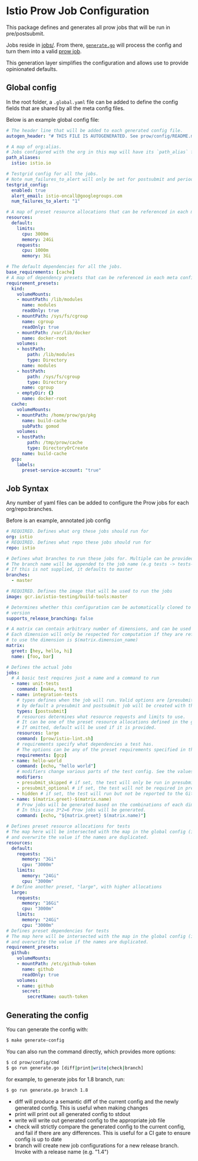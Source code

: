 # Istio Prow Job Configuration

This package defines and generates all prow jobs that will be run in pre/postsubmit.

Jobs reside in [jobs/](./jobs/). From there, [`generate.go`](./generate.go) will process the config and turn them into a valid [prow job](https://github.com/kubernetes/test-infra/blob/master/prow/jobs.md).

This generation layer simplifies the configuration and allows use to provide opinionated defaults.

## Global config

In the root folder, a `.global.yaml` file can be added to define the config fields that are shared by all the meta config files.

Below is an example global config file:

```yaml
# The header line that will be added to each generated config file.
autogen_header: "# THIS FILE IS AUTOGENERATED. See prow/config/README.md\n"

# A map of org:alias.
# Jobs configured with the org in this map will have its `path_alias` field.
path_aliases:
  istio: istio.io

# Testgrid config for all the jobs.
# Note num_failures_to_alert will only be set for postsubmit and periodic jobs.
testgrid_config:
  enabled: true
  alert_email: istio-oncall@googlegroups.com
  num_failures_to_alert: "1"

# A map of preset resource allocations that can be referenced in each meta config file.
resources:
  default:
    limits:
      cpu: 3000m
      memory: 24Gi
    requests:
      cpu: 1000m
      memory: 3Gi

# The default dependencies for all the jobs.
base_requirements: [cache]
# A map of dependency presets that can be referenced in each meta config file.
requirement_presets:
  kind:
    volumeMounts:
    - mountPath: /lib/modules
      name: modules
      readOnly: true
    - mountPath: /sys/fs/cgroup
      name: cgroup
      readOnly: true
    - mountPath: /var/lib/docker
      name: docker-root
    volumes:
    - hostPath:
        path: /lib/modules
        type: Directory
      name: modules
    - hostPath:
        path: /sys/fs/cgroup
        type: Directory
      name: cgroup
    - emptyDir: {}
      name: docker-root
  cache:
    volumeMounts:
    - mountPath: /home/prow/go/pkg
      name: build-cache
      subPath: gomod
    volumes:
    - hostPath:
        path: /tmp/prow/cache
        type: DirectoryOrCreate
      name: build-cache
  gcp:
    labels:
      preset-service-account: "true"
```

## Job Syntax

Any number of yaml files can be added to configure the Prow jobs for each org/repo:branches.

Before is an example, annotated job config

```yaml
# REQUIRED. Defines what org these jobs should run for
org: istio
# REQUIRED. Defines what repo these jobs should run for
repo: istio

# Defines what branches to run these jobs for. Multiple can be provided
# The branch name will be appended to the job name (e.g tests -> tests-master)
# If this is not supplied, it defaults to master
branches:
  - master

# REQUIRED. Defines the image that will be used to run the jobs
image: gcr.io/istio-testing/build-tools:master

# Determines whether this configuration can be automatically cloned to create a release branch
# version
supports_release_branching: false

# A matrix can contain arbitrary number of dimensions, and can be used to easily define a combination of Prow jobs.
# Each dimension will only be respected for computation if they are referenced in the Prow job config, and the syntax
# to use the dimension is $(matrix.dimension_name)
matrix:
  greet: [hey, hello, hi]
  name: [foo, bar]

# Defines the actual jobs
jobs:
  # A basic test requires just a name and a command to run
  - name: unit-tests
    command: [make, test]
  - name: integration-tests
    # types defines when the job will run. Valid options are [presubmit, postsubmit, periodic].
    # by default a presubmit and postsubmit job will be created with the same config
    types: [postsubmit]
    # resources determines what resource requests and limits to use.
    # It can be one of the preset resource allocations defined in the global config and file config.
    # If omitted, default will be used if it is provided.
    resources: large
    command: [prow/istio-lint.sh]
    # requirements specify what dependencies a test has.
    # The options can be any of the preset requirements specified in the requirement_presets field in the global config and file config.
    requirements: [gcp]
  - name: hello-world
    command: [echo, "hello world"]
    # modifiers change various parts of the test config. See the values below
    modifiers:
    - presubmit_skipped # if set, the test will only be run in presubmit by explicitly calling /test on it
    - presubmit_optional # if set, the test will not be required in presubmit
    - hidden # if set, the test will run but not be reported to the GitHub UI
  - name: $(matrix.greet)-$(matrix.name)
    # Prow jobs will be generated based on the combinations of each dimension.
    # In this case 3*2=6 Prow jobs will be generated.
    command: [echo, "${matrix.greet} $(matrix.name)"]

# Defines preset resource allocations for tests
# The map here will be intersected with the map in the global config (if there is),
# and overwrite the value if the names are duplicated.
resources:
  default:
    requests:
      memory: "3Gi"
      cpu: "3000m"
    limits:
      memory: "24Gi"
      cpu: "3000m"
  # Define another preset, "large", with higher allocations
  large:
    requests:
      memory: "16Gi"
      cpu: "3000m"
    limits:
      memory: "24Gi"
      cpu: "3000m"
# Defines preset dependencies for tests
# The map here will be intersected with the map in the global config (if there is),
# and overwrite the value if the names are duplicated.
requirement_presets:
  github:
    volumeMounts:
    - mountPath: /etc/github-token
      name: github
      readOnly: true
    volumes:
    - name: github
      secret:
        secretName: oauth-token
```

## Generating the config

You can generate the config with:

```bash
$ make generate-config
```

You can also run the command directly, which provides more options:

```bash
$ cd prow/config/cmd
$ go run generate.go [diff|print|write|check|branch]
```

for example, to generate jobs for 1.8 branch, run:

```bash
$ go run generate.go branch 1.8
```

* diff will produce a semantic diff of the current config and the newly generated config. This is useful when making changes
* print will print out all generated config to stdout
* write will write out generated config to the appropriate job file
* check will strictly compare the generated config to the current config, and fail if there are any differences. This is useful for a CI gate to ensure config is up to date
* branch will create new job configurations for a new release branch. Invoke with a release name (e.g. "1.4")
